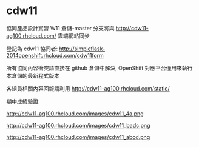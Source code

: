 # cdw11
協同產品設計實習 W11 倉儲-master 分支將與 http://cdw11-ag100.rhcloud.com/ 雲端網站同步

登記為 cdw11 協同者: http://simpleflask-2014openshift.rhcloud.com/cdw11form

所有協同內容衝突請直接在 github 倉儲中解決, OpenShift 對應平台僅用來執行本倉儲的最新程式版本

各組員相關內容回報請利用 http://cdw11-ag100.rhcloud.com/static/

期中成績驗證:

http://cdw11-ag100.rhcloud.com/images/cdw11_4a.png 

http://cdw11-ag100.rhcloud.com/images/cdw11_badc.png

http://cdw11-ag100.rhcloud.com/images/cdw11_abcd.png
